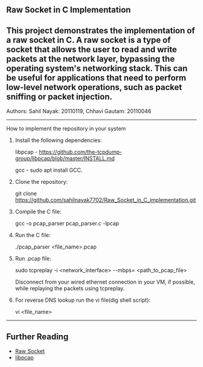 Raw Socket in C Implementation
------------------------------------------------------------------------------------------------------------------------------------------------------------------------------------------------------------------------------------
This project demonstrates the implementation of a raw socket in C. A raw socket is a type of socket that allows the user to read and write packets at the network layer, bypassing the operating system's networking stack. This can be useful for applications that need to perform low-level network operations, such as packet sniffing or packet injection.
---------------------------------------------------------------------------------------------------------------------------------------------------------------------------------------------------------------------------
Authors: Sahil Nayak: 20110119, Chhavi Gautam: 20110046

---------------------------------------------------------------------------------------------------------------------------------------------------------------------------------------------------------------------------------------------------------------------
How to implement the repository in your system

1. Install the following dependencies:
   
   libpcap - https://github.com/the-tcpdump-group/libpcap/blob/master/INSTALL.md
   
   gcc - sudo apt install GCC.
   
3. Clone the repository:
   
   git clone https://github.com/sahilnayak7702/Raw_Socket_in_C_implementation.git


4. Compile the C file:
   
   gcc -o pcap_parser pcap_parser.c -lpcap


5. Run the C file:
   
   ./pcap_parser <file_name>.pcap

6. Run .pcap file:

   sudo tcpreplay -i <network_interface> --mbps=<speed> <path_to_pcap_file>

   Disconnect from your wired ethernet connection in your VM, if possible, while replaying the packets using tcpreplay.

8. For reverse DNS lookup run the vi file(dig shell script):

   vi <file_name>


*************************************************************************************************************************************************************

## Further Reading

* [Raw Socket](https://en.wikipedia.org/wiki/Raw_socket)
* [libpcap](https://www.tcpdump.org/)
